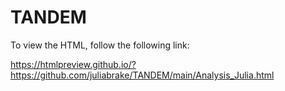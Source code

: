 # TANDEM

To view the HTML, follow the following link:

https://htmlpreview.github.io/?https://github.com/juliabrake/TANDEM/main/Analysis_Julia.html

